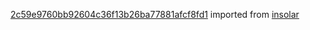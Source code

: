 [2c59e9760bb92604c36f13b26ba77881afcf8fd1](https://github.com/insolar/insolar/commit/2c59e9760bb92604c36f13b26ba77881afcf8fd1) imported from [insolar](https://github.com/insolar/insolar)
